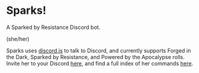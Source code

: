 # Sparks!

A Sparked by Resistance Discord bot.

(she/her)

Sparks uses [discord.js](https://discord.js.org/#/) to talk to Discord, and currently supports Forged in the Dark, Sparked by Resistance, and Powered by the Apocalypse rolls. Invite her to your Discord [here](https://discord.com/api/oauth2/authorize?client_id=968292422046064691&permissions=277025392640&scope=bot%20applications.commands), and find a full index of her commands [here](help-text.md).
